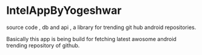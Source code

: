 # IntelAppByYogeshwar
source code , db and api , a library for trending git hub android repositories.

Basically this app is being build for fetching latest awosome android trending repository of github.
